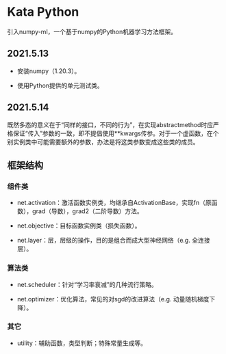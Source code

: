 # Kata Python

引入numpy-ml，一个基于numpy的Python机器学习方法框架。

## 2021.5.13

- 安装numpy（1.20.3）。

- 使用Python提供的单元测试类。

## 2021.5.14

既然多态的意义在于“同样的接口，不同的行为”，在实现abstractmethod时应严格保证“传入”参数的一致，即不提倡使用**kwargs传参。对于一个虚函数，在个别实例类中可能需要额外的参数，办法是将这类参数变成这些类的成员。

## 框架结构

### 组件类

- net.activation：激活函数实例类，均继承自ActivationBase，实现fn（原函数），grad（导数），grad2（二阶导数）方法。

- net.objective：目标函数实例类（损失函数）。

- net.layer：层，层级的操作，目的是组合而成大型神经网络（e.g. 全连接层）。

### 算法类

- net.scheduler：针对“学习率衰减”的几种流行策略。

- net.optimizer：优化算法，常见的对sgd的改进算法（e.g. 动量随机梯度下降）。

### 其它

- utility：辅助函数，类型判断；特殊常量生成等。